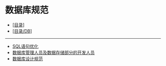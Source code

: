 # 数据库规范
- [[目录]](/)
- [[目录/DB]](/DB/)
---
- [SQL语句优化](/DB/数据库规范/SQL语句优化)
- [数据库管理人员及数据存储部分的开发人员](/DB/数据库规范/数据库管理人员及数据存储部分的开发人员)
- [数据库设计规范](/DB/数据库规范/数据库设计规范)
